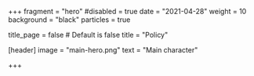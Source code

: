 +++
fragment = "hero"
#disabled = true
date = "2021-04-28"
weight = 10
background = "black"
particles = true

title_page = false # Default is false
title = "Policy"

[header]
  image = "main-hero.png"
  text = "Main character"

+++
